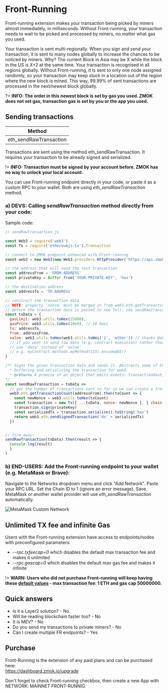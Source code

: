 # Front-Running
Front-running extension makes your transaction being picked by miners almost immediately, in milliseconds. Without Front-running, your transaction needs to wait to be picked and processed by miners, no matter what gas you used.

Your transaction is sent multi-regionally. When you sign and send your transaction, it is sent to many nodes globally to increase the chances to be noticed by miners. Why? The current Block in Asia may be X while the block in the US is X+2 at the same time. Your transaction is recognised in all regions globally. Without Front-running, it is sent to only one node assigned randomly, so your transaction may keep stuck in a location out of the region where the new block is mined. This way, 99.99% of sent transactions are processed in the next/newest block globally.

?> **INFO: The order in this newest block is set by gas you used. ZMOK does not set gas, transaction gas is set by you or the app you used.**


## Sending transactions
| Method |
| ------ |
|eth_sendRawTransaction|

Transactions are sent using the method eth_sendRawTransaction. It requires your transaction to be already signed and serialized.

!> **INFO: Transaction must be signed by your account before. ZMOK has no way to unlock your local account.**

You can use Front-running endpoint directly in your code, or paste it as a custom RPC to your wallet. Both are using *eth_sendRawTransaction* method.

### a) DEVS: Calling *sendRawTransaction* method directly from your code:
Sample code:

```js
// sendRawTransaction.js

const Web3 = require('web3')
const Tx = require('ethereumjs-tx').Transaction

// connect to ZMOK endpoint enhanced with Front-running
const web3 = new Web3(new Web3.providers.HttpProvider('https://api.zmok.io/fr/YOUR-APP_ID'))

// the address that will send the test transaction
const addressFrom = 'FROM-ADDRESS'
const privateKey = Buffer.from('YOUR-PRIVATE-KEY', 'hex')

// the destination address
const addressTo = 'TO-ADDRESS'

// construct the transaction data
// NOTE: property 'nonce' must be merged in from web3.eth.getTransactionCount
// before the transaction data is passed to new Tx(); see sendRawTransaction below.
const txData = {
  gasLimit: web3.utils.toHex(25000),
  gasPrice: web3.utils.toHex(10e9), // 10 Gwei
  to: addressTo,
  from: addressFrom,
  value: web3.utils.toHex(web3.utils.toWei('1', 'ether')) // thanks @abel30567
  // if you want to send raw data (e.g. contract execution) rather than sending tokens,
  // use 'data' instead of 'value'
  // e.g. myContract.methods.myMethod(123).encodeABI()
}

/** Signs the given transaction data and sends it. Abstracts some of the details of
  * buffering and serializing the transaction for web3.
  * @returns A promise of an object that emits events: transactionHash, receipt, confirmation, error
*/
const sendRawTransaction = txData =>
  // get the number of transactions sent so far so we can create a fresh nonce
  web3.eth.getTransactionCount(addressFrom).then(txCount => {
    const newNonce = web3.utils.toHex(txCount)
    const transaction = new Tx({ ...txData, nonce: newNonce }, { chain: 'mainnet' }) // or 'rinkeby'
    transaction.sign(privateKey)
    const serializedTx = transaction.serialize().toString('hex')
    return web3.eth.sendSignedTransaction('0x' + serializedTx)
  })


// fire away!
sendRawTransaction(txData).then(result => {
  console.log(result)
  }
)
```

### b) END-USERS: Add the Front-running endpoint to your wallet (e.g. MetaMask or Brave):
Navigate to the Networks dropdown menu and click "Add Network". Paste your RPC URL. Set the Chain ID to 1 (ignore an error message). Save. MetaMask or another wallet provider will use *eth_sendRawTransaction* automatically.

![MetaMask Custom Nettwork](https://miro.medium.com/max/700/1*Uq4Em1cncwNR99XDHn6N5Q.png)


## Unlimited TX fee and infinite Gas
Users with the Front-running extension have access to endpoints/nodes with preconfigured parameters:
- *--rpc.txfeecap=0* which disables the default max transaction fee and makes it unlimited
- *--rpc.gascap=0*  which disables the default max gas fee and makes it infinite</li>



!> **WARN: Users who did not purchase Front-running will keep having these [default values](https://geth.ethereum.org/docs/interface/command-line-options) -  max transaction fee: 1 ETH and gas cap 50000000.**


## Quick answers
- Is it a Layer2 solution? - No
- Will be reading blockchain faster too? - No
- It is MEV? - No
- Do you send my transactions to private miners? - No
- Can I create multiple FR endpoints? - Yes


## Purchase
Front-Running is the extension of any paid plans and can be purchased here: <br/>
https://dashboard.zmok.io/upgrade

Don't forget to check Front-running checkbox, then create a new App with NETWORK: MAINNET FRONT-RUNNIG.
